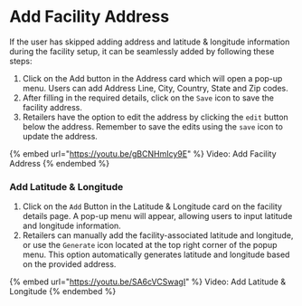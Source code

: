 # Add Facility Address

If the user has skipped adding address and latitude & longitude information during the facility setup, it can be seamlessly added by following these steps:

1. Click on the Add button in the Address card which will open a pop-up menu. Users can add Address Line, City, Country, State and Zip codes.
2. After filling in the required details, click on the `Save` icon to save the facility address.
3. Retailers have the option to edit the address by clicking the `edit` button below the address. Remember to save the edits using the `save` icon to update the address.

{% embed url="https://youtu.be/gBCNHmIcy9E" %}
Video: Add Facility Address
{% endembed %}

### Add Latitude & Longitude

1. Click on the `Add` Button in the Latitude & Longitude card on the facility details page. A pop-up menu will appear, allowing users to input latitude and longitude information.
2. Retailers can manually add the facility-associated latitude and longitude, or use the `Generate` icon located at the top right corner of the popup menu. This option automatically generates latitude and longitude based on the provided address.

{% embed url="https://youtu.be/SA6cVCSwagI" %}
Video: Add Latitude & Longitude
{% endembed %}

